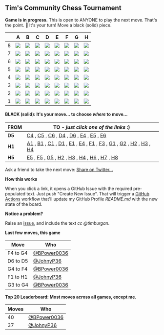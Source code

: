 
## Tim's Community Chess Tournament

**Game is in progress.** This is open to ANYONE to play the next move. That's the point. :wave:  It's your turn! Move a black (solid) piece.

|   | A | B | C | D | E | F | G | H |
| - | - | - | - | - | - | - | - | - |
| 8 | ![](https://raw.githubusercontent.com/BPower0036/timburgan/master/chess_images/blank.png) | ![](https://raw.githubusercontent.com/BPower0036/timburgan/master/chess_images/blank.png) | ![](https://raw.githubusercontent.com/BPower0036/timburgan/master/chess_images/blank.png) | ![](https://raw.githubusercontent.com/BPower0036/timburgan/master/chess_images/blank.png) | ![](https://raw.githubusercontent.com/BPower0036/timburgan/master/chess_images/blank.png) | ![](https://raw.githubusercontent.com/BPower0036/timburgan/master/chess_images/blank.png) | ![](https://raw.githubusercontent.com/BPower0036/timburgan/master/chess_images/blank.png) | ![](https://raw.githubusercontent.com/BPower0036/timburgan/master/chess_images/blank.png) |
| 7 | ![](https://raw.githubusercontent.com/BPower0036/timburgan/master/chess_images/blank.png) | ![](https://raw.githubusercontent.com/BPower0036/timburgan/master/chess_images/blank.png) | ![](https://raw.githubusercontent.com/BPower0036/timburgan/master/chess_images/blank.png) | ![](https://raw.githubusercontent.com/BPower0036/timburgan/master/chess_images/blank.png) | ![](https://raw.githubusercontent.com/BPower0036/timburgan/master/chess_images/blank.png) | ![](https://raw.githubusercontent.com/BPower0036/timburgan/master/chess_images/blank.png) | ![](https://raw.githubusercontent.com/BPower0036/timburgan/master/chess_images/blank.png) | ![](https://raw.githubusercontent.com/BPower0036/timburgan/master/chess_images/blank.png) |
| 6 | ![](https://raw.githubusercontent.com/BPower0036/timburgan/master/chess_images/blank.png) | ![](https://raw.githubusercontent.com/BPower0036/timburgan/master/chess_images/blank.png) | ![](https://raw.githubusercontent.com/BPower0036/timburgan/master/chess_images/blank.png) | ![](https://raw.githubusercontent.com/BPower0036/timburgan/master/chess_images/blank.png) | ![](https://raw.githubusercontent.com/BPower0036/timburgan/master/chess_images/blank.png) | ![](https://raw.githubusercontent.com/BPower0036/timburgan/master/chess_images/blank.png) | ![](https://raw.githubusercontent.com/BPower0036/timburgan/master/chess_images/blank.png) | ![](https://raw.githubusercontent.com/BPower0036/timburgan/master/chess_images/blank.png) |
| 5 | ![](https://raw.githubusercontent.com/BPower0036/timburgan/master/chess_images/blank.png) | ![](https://raw.githubusercontent.com/BPower0036/timburgan/master/chess_images/blank.png) | ![](https://raw.githubusercontent.com/BPower0036/timburgan/master/chess_images/blank.png) | ![](https://raw.githubusercontent.com/BPower0036/timburgan/master/chess_images/k.png) | ![](https://raw.githubusercontent.com/BPower0036/timburgan/master/chess_images/blank.png) | ![](https://raw.githubusercontent.com/BPower0036/timburgan/master/chess_images/blank.png) | ![](https://raw.githubusercontent.com/BPower0036/timburgan/master/chess_images/blank.png) | ![](https://raw.githubusercontent.com/BPower0036/timburgan/master/chess_images/r.png) |
| 4 | ![](https://raw.githubusercontent.com/BPower0036/timburgan/master/chess_images/blank.png) | ![](https://raw.githubusercontent.com/BPower0036/timburgan/master/chess_images/blank.png) | ![](https://raw.githubusercontent.com/BPower0036/timburgan/master/chess_images/blank.png) | ![](https://raw.githubusercontent.com/BPower0036/timburgan/master/chess_images/blank.png) | ![](https://raw.githubusercontent.com/BPower0036/timburgan/master/chess_images/blank.png) | ![](https://raw.githubusercontent.com/BPower0036/timburgan/master/chess_images/blank.png) | ![](https://raw.githubusercontent.com/BPower0036/timburgan/master/chess_images/K.png) | ![](https://raw.githubusercontent.com/BPower0036/timburgan/master/chess_images/blank.png) |
| 3 | ![](https://raw.githubusercontent.com/BPower0036/timburgan/master/chess_images/blank.png) | ![](https://raw.githubusercontent.com/BPower0036/timburgan/master/chess_images/blank.png) | ![](https://raw.githubusercontent.com/BPower0036/timburgan/master/chess_images/blank.png) | ![](https://raw.githubusercontent.com/BPower0036/timburgan/master/chess_images/blank.png) | ![](https://raw.githubusercontent.com/BPower0036/timburgan/master/chess_images/blank.png) | ![](https://raw.githubusercontent.com/BPower0036/timburgan/master/chess_images/blank.png) | ![](https://raw.githubusercontent.com/BPower0036/timburgan/master/chess_images/blank.png) | ![](https://raw.githubusercontent.com/BPower0036/timburgan/master/chess_images/blank.png) |
| 2 | ![](https://raw.githubusercontent.com/BPower0036/timburgan/master/chess_images/blank.png) | ![](https://raw.githubusercontent.com/BPower0036/timburgan/master/chess_images/blank.png) | ![](https://raw.githubusercontent.com/BPower0036/timburgan/master/chess_images/blank.png) | ![](https://raw.githubusercontent.com/BPower0036/timburgan/master/chess_images/blank.png) | ![](https://raw.githubusercontent.com/BPower0036/timburgan/master/chess_images/blank.png) | ![](https://raw.githubusercontent.com/BPower0036/timburgan/master/chess_images/blank.png) | ![](https://raw.githubusercontent.com/BPower0036/timburgan/master/chess_images/blank.png) | ![](https://raw.githubusercontent.com/BPower0036/timburgan/master/chess_images/blank.png) |
| 1 | ![](https://raw.githubusercontent.com/BPower0036/timburgan/master/chess_images/blank.png) | ![](https://raw.githubusercontent.com/BPower0036/timburgan/master/chess_images/blank.png) | ![](https://raw.githubusercontent.com/BPower0036/timburgan/master/chess_images/blank.png) | ![](https://raw.githubusercontent.com/BPower0036/timburgan/master/chess_images/blank.png) | ![](https://raw.githubusercontent.com/BPower0036/timburgan/master/chess_images/blank.png) | ![](https://raw.githubusercontent.com/BPower0036/timburgan/master/chess_images/blank.png) | ![](https://raw.githubusercontent.com/BPower0036/timburgan/master/chess_images/blank.png) | ![](https://raw.githubusercontent.com/BPower0036/timburgan/master/chess_images/q.png) |

#### **BLACK (solid):** It's your move... to choose _where_ to move...

| FROM | TO - _just click one of the links_ :) |
| ---- | -- |
| **D5** | [C4](https://github.com/BPower0036/timburgan/issues/new?title=chess%7Cmove%7Cd5c4%7C19178&body=Just+push+%27Submit+new+issue%27.+You+don%27t+need+to+do+anything+else.) , [C5](https://github.com/BPower0036/timburgan/issues/new?title=chess%7Cmove%7Cd5c5%7C19178&body=Just+push+%27Submit+new+issue%27.+You+don%27t+need+to+do+anything+else.) , [C6](https://github.com/BPower0036/timburgan/issues/new?title=chess%7Cmove%7Cd5c6%7C19178&body=Just+push+%27Submit+new+issue%27.+You+don%27t+need+to+do+anything+else.) , [D4](https://github.com/BPower0036/timburgan/issues/new?title=chess%7Cmove%7Cd5d4%7C19178&body=Just+push+%27Submit+new+issue%27.+You+don%27t+need+to+do+anything+else.) , [D6](https://github.com/BPower0036/timburgan/issues/new?title=chess%7Cmove%7Cd5d6%7C19178&body=Just+push+%27Submit+new+issue%27.+You+don%27t+need+to+do+anything+else.) , [E4](https://github.com/BPower0036/timburgan/issues/new?title=chess%7Cmove%7Cd5e4%7C19178&body=Just+push+%27Submit+new+issue%27.+You+don%27t+need+to+do+anything+else.) , [E5](https://github.com/BPower0036/timburgan/issues/new?title=chess%7Cmove%7Cd5e5%7C19178&body=Just+push+%27Submit+new+issue%27.+You+don%27t+need+to+do+anything+else.) , [E6](https://github.com/BPower0036/timburgan/issues/new?title=chess%7Cmove%7Cd5e6%7C19178&body=Just+push+%27Submit+new+issue%27.+You+don%27t+need+to+do+anything+else.) |
| **H1** | [A1](https://github.com/BPower0036/timburgan/issues/new?title=chess%7Cmove%7Ch1a1%7C19178&body=Just+push+%27Submit+new+issue%27.+You+don%27t+need+to+do+anything+else.) , [B1](https://github.com/BPower0036/timburgan/issues/new?title=chess%7Cmove%7Ch1b1%7C19178&body=Just+push+%27Submit+new+issue%27.+You+don%27t+need+to+do+anything+else.) , [C1](https://github.com/BPower0036/timburgan/issues/new?title=chess%7Cmove%7Ch1c1%7C19178&body=Just+push+%27Submit+new+issue%27.+You+don%27t+need+to+do+anything+else.) , [D1](https://github.com/BPower0036/timburgan/issues/new?title=chess%7Cmove%7Ch1d1%7C19178&body=Just+push+%27Submit+new+issue%27.+You+don%27t+need+to+do+anything+else.) , [E1](https://github.com/BPower0036/timburgan/issues/new?title=chess%7Cmove%7Ch1e1%7C19178&body=Just+push+%27Submit+new+issue%27.+You+don%27t+need+to+do+anything+else.) , [E4](https://github.com/BPower0036/timburgan/issues/new?title=chess%7Cmove%7Ch1e4%7C19178&body=Just+push+%27Submit+new+issue%27.+You+don%27t+need+to+do+anything+else.) , [F1](https://github.com/BPower0036/timburgan/issues/new?title=chess%7Cmove%7Ch1f1%7C19178&body=Just+push+%27Submit+new+issue%27.+You+don%27t+need+to+do+anything+else.) , [F3](https://github.com/BPower0036/timburgan/issues/new?title=chess%7Cmove%7Ch1f3%7C19178&body=Just+push+%27Submit+new+issue%27.+You+don%27t+need+to+do+anything+else.) , [G1](https://github.com/BPower0036/timburgan/issues/new?title=chess%7Cmove%7Ch1g1%7C19178&body=Just+push+%27Submit+new+issue%27.+You+don%27t+need+to+do+anything+else.) , [G2](https://github.com/BPower0036/timburgan/issues/new?title=chess%7Cmove%7Ch1g2%7C19178&body=Just+push+%27Submit+new+issue%27.+You+don%27t+need+to+do+anything+else.) , [H2](https://github.com/BPower0036/timburgan/issues/new?title=chess%7Cmove%7Ch1h2%7C19178&body=Just+push+%27Submit+new+issue%27.+You+don%27t+need+to+do+anything+else.) , [H3](https://github.com/BPower0036/timburgan/issues/new?title=chess%7Cmove%7Ch1h3%7C19178&body=Just+push+%27Submit+new+issue%27.+You+don%27t+need+to+do+anything+else.) , [H4](https://github.com/BPower0036/timburgan/issues/new?title=chess%7Cmove%7Ch1h4%7C19178&body=Just+push+%27Submit+new+issue%27.+You+don%27t+need+to+do+anything+else.) |
| **H5** | [E5](https://github.com/BPower0036/timburgan/issues/new?title=chess%7Cmove%7Ch5e5%7C19178&body=Just+push+%27Submit+new+issue%27.+You+don%27t+need+to+do+anything+else.) , [F5](https://github.com/BPower0036/timburgan/issues/new?title=chess%7Cmove%7Ch5f5%7C19178&body=Just+push+%27Submit+new+issue%27.+You+don%27t+need+to+do+anything+else.) , [G5](https://github.com/BPower0036/timburgan/issues/new?title=chess%7Cmove%7Ch5g5%7C19178&body=Just+push+%27Submit+new+issue%27.+You+don%27t+need+to+do+anything+else.) , [H2](https://github.com/BPower0036/timburgan/issues/new?title=chess%7Cmove%7Ch5h2%7C19178&body=Just+push+%27Submit+new+issue%27.+You+don%27t+need+to+do+anything+else.) , [H3](https://github.com/BPower0036/timburgan/issues/new?title=chess%7Cmove%7Ch5h3%7C19178&body=Just+push+%27Submit+new+issue%27.+You+don%27t+need+to+do+anything+else.) , [H4](https://github.com/BPower0036/timburgan/issues/new?title=chess%7Cmove%7Ch5h4%7C19178&body=Just+push+%27Submit+new+issue%27.+You+don%27t+need+to+do+anything+else.) , [H6](https://github.com/BPower0036/timburgan/issues/new?title=chess%7Cmove%7Ch5h6%7C19178&body=Just+push+%27Submit+new+issue%27.+You+don%27t+need+to+do+anything+else.) , [H7](https://github.com/BPower0036/timburgan/issues/new?title=chess%7Cmove%7Ch5h7%7C19178&body=Just+push+%27Submit+new+issue%27.+You+don%27t+need+to+do+anything+else.) , [H8](https://github.com/BPower0036/timburgan/issues/new?title=chess%7Cmove%7Ch5h8%7C19178&body=Just+push+%27Submit+new+issue%27.+You+don%27t+need+to+do+anything+else.) |

Ask a friend to take the next move: [Share on Twitter...](https://twitter.com/share?text=I'm+playing+chess+on+a+GitHub+Profile+Readme!+Can+you+please+take+the+next+move+at+https://github.com/timburgan)

**How this works**

When you click a link, it opens a GitHub Issue with the required pre-populated text. Just push "Create New Issue". That will trigger a [GitHub Actions](https://github.blog/2020-07-03-github-action-hero-casey-lee/#getting-started-with-github-actions) workflow that'll update my GitHub Profile _README.md_ with the new state of the board.

**Notice a problem?**

Raise an [issue](https://github.com/BPower0036/timburgan/issues), and include the text _cc @timburgan_.

**Last few moves, this game**

| Move  | Who |
| ----- | --- |
| F4 to G4 | [@BPower0036](https://github.com/BPower0036) |
| D6 to D5 | [@JohnyP36](https://github.com/JohnyP36) |
| G4 to F4 | [@BPower0036](https://github.com/BPower0036) |
| F1 to H1 | [@JohnyP36](https://github.com/JohnyP36) |
| G3 to G4 | [@BPower0036](https://github.com/BPower0036) |

**Top 20 Leaderboard: Most moves across all games, except me.**

| Moves | Who |
| ----- | --- |
| 40 | [@BPower0036](https://github.com/BPower0036) |
| 37 | [@JohnyP36](https://github.com/JohnyP36) |
